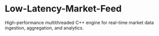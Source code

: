 # Low-Latency-Market-Feed
High-performance multithreaded C++ engine for real-time market data ingestion, aggregation, and analytics.
